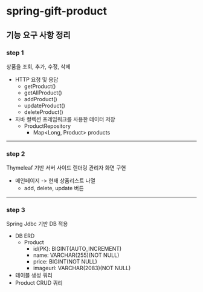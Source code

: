 # spring-gift-product
## 기능 요구 사항 정리
### step 1
상품을 조회, 추가, 수정, 삭제
- HTTP 요청 및 응답
  - getProduct()
  - getAllProduct()
  - addProduct()
  - updateProduct()
  - deleteProduct()
- 자바 컬렉션 프레임워크를 사용한 데이터 저장
  - ProductRepository
    - Map<Long, Product> products
---
### step 2
Thymeleaf 기반 서버 사이드 렌더링 관리자 화면 구현
- 메인페이지 -> 현재 상품리스트 나열
  - add, delete, update 버튼
---
### step 3
Spring Jdbc 기반 DB 적용
- DB ERD
  - Product
    - id(PK): BIGINT(AUTO_INCREMENT)
    - name: VARCHAR(255)(NOT NULL)
    - price: BIGINT(NOT NULL)
    - imageurl: VARCHAR(2083)(NOT NULL)
- 테이블 생성 쿼리
- Product CRUD 쿼리